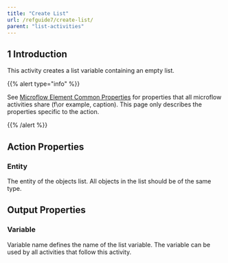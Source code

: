 ```yaml
---
title: "Create List"
url: /refguide7/create-list/
parent: "list-activities"
---
```


## 1 Introduction

This activity creates a list variable containing an empty list.

{{% alert type="info" %}}

See [Microflow Element Common Properties](microflow-element-common-properties) for properties that all microflow activities share (f\or example, caption). This page only describes the properties specific to the action.

{{% /alert %}}

## Action Properties

### Entity

The entity of the objects list. All objects in the list should be of the same type.

## Output Properties

### Variable

Variable name defines the name of the list variable. The variable can be used by all activities that follow this activity.

